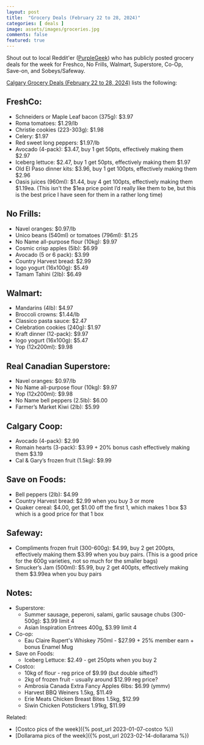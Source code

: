 ```yaml
---
layout: post
title:  "Grocery Deals (February 22 to 28, 2024)"
categories: [ deals ]
image: assets/images/groceries.jpg
comments: false
featured: true
---
```


Shout out to local Reddit'er ([PurpleGeek](https://www.reddit.com/user/PurpleGeek/)) who has publicly posted grocery deals for the week for Freshco, No Frills, Walmart, Superstore, Co-Op, Save-on, and Sobeys/Safeway.

[Calgary Grocery Deals (February 22 to 28, 2024)](https://www.reddit.com/r/Calgary/comments/1awrejw/calgary_grocery_deals_february_22_to_28_2024/) lists the following:

## FreshCo:
- Schneiders or Maple Leaf bacon (375g): $3.97
- Roma tomatoes: $1.29/lb
- Christie cookies (223-303g): $1.98
- Celery: $1.97
- Red sweet long peppers: $1.97/lb
- Avocado (4-pack): $3.47, buy 1 get 50pts, effectively making them $2.97
- Iceberg lettuce: $2.47, buy 1 get 50pts, effectively making them $1.97
- Old El Paso dinner kits: $3.96, buy 1 get 100pts, effectively making them $2.96
- Oasis juices (960ml): $1.44, buy 4 get 100pts, effectively making them $1.19ea. (This isn't the $1ea price point I’d really like them to be, but this is the best price I have seen for them in a rather long time)

## No Frills:
- Navel oranges: $0.97/lb
- Unico beans (540ml) or tomatoes (796ml): $1.25
- No Name all-purpose flour (10kg): $9.97
- Cosmic crisp apples (5lb): $6.99
- Avocado (5 or 6 pack): $3.99
- Country Harvest bread: $2.99
- Iogo yogurt (16x100g): $5.49
- Tamam Tahini (2lb): $6.49


## Walmart:
- Mandarins (4lb): $4.97
- Broccoli crowns: $1.44/lb
- Classico pasta sauce: $2.47
- Celebration cookies (240g): $1.97
- Kraft dinner (12-pack): $9.97
- Iogo yogurt (16x100g): $5.47
- Yop (12x200ml): $9.98

## Real Canadian Superstore:
- Navel oranges: $0.97/lb
- No Name all-purpose flour (10kg): $9.97
- Yop (12x200ml): $9.98
- No Name bell peppers (2.5lb): $6.00
- Farmer’s Market Kiwi (2lb): $5.99

## Calgary Coop:
- Avocado (4-pack): $2.99
- Romain hearts (3-pack): $3.99 + 20% bonus cash effectively making them $3.19
- Cal & Gary’s frozen fruit (1.5kg): $9.99

## Save on Foods:
- Bell peppers (2lb): $4.99
- Country Harvest bread: $2.99 when you buy 3 or more
- Quaker cereal: $4.00, get $1.00 off the first 1, which makes 1 box $3 which is a good price for that 1 box

## Safeway:
- Compliments frozen fruit (300-600g): $4.99, buy 2 get 200pts, effectively making them $3.99 when you buy pairs. (This is a good price for the 600g varieties, not so much for the smaller bags)
- Smucker’s Jam (500ml): $5.99, buy 2 get 400pts, effectively making them $3.99ea when you buy pairs


## Notes:
- Superstore:
   - Summer sausage, peperoni, salami, garlic sausage chubs (300-500g): $3.99 limit 4
   - Asian Inspiration Entrees 400g, $3.99 limit 4
- Co-op:
   - Eau Claire Rupert's Whiskey 750ml - $27.99 + 25% member earn + bonus Enamel Mug
- Save on Foods:
   - Iceberg Lettuce: $2.49 - get 250pts when you buy 2
- Costco:
   - 10kg of flour - reg price of $9.99 (but double sifted?)
   - 2kg of frozen fruit - usually around $12.99 reg price?
   - Ambrosia Canada Extra Fancy Apples 6lbs: $6.99 (ymmv)
   - Harvest BBQ Weiners 1.5kg, $11.49
   - Erie Meats Chicken Breast Bites 1.5kg, $12.99
   - Siwin Chicken Potstickers 1.91kg, $11.99


Related:
 - [Costco pics of the week]({% post_url 2023-01-07-costco %})
 - [Dollarama pics of the week]({% post_url 2023-02-14-dollarama %})


 